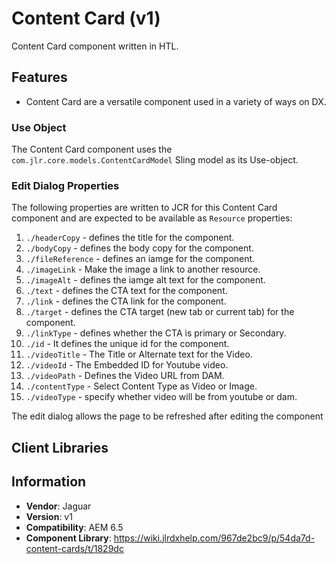 <!-- Jaguar Component -->
Content Card (v1)
====
Content Card component written in HTL.

## Features

* Content Card are a versatile component used in a variety of ways on DX.

### Use Object
The Content Card component uses the `com.jlr.core.models.ContentCardModel` Sling model as its Use-object.

### Edit Dialog Properties
The following properties are written to JCR for this Content Card component and are expected to be available as `Resource` properties:

1. `./headerCopy` - defines the title for the component.
2. `./bodyCopy` - defines the body copy for the component.
3. `./fileReference` - defines an iamge for the component.
4. `./imageLink` - Make the image a link to another resource.
5. `./imageAlt` - defines the iamge alt text for the component.
6. `./text` - defines the CTA text for the component.
7. `./link` - defines the CTA link for the component.
8. `./target` - defines the CTA target (new tab or current tab) for the component.
9. `./linkType` - defines whether the CTA is primary or Secondary.
10. `./id` - It defines the unique id for the component.
11. `./videoTitle` - The Title or Alternate text for the Video.
12. `./videoId` - The Embedded ID for Youtube video.
13. `./videoPath` - Defines the Video URL from DAM.
14. `./contentType` -  Select Content Type as Video or Image.
15. `./videoType` - specify whether video will be from youtube or dam.

The edit dialog allows the page to be refreshed after editing the component

## Client Libraries


## Information
* **Vendor**: Jaguar
* **Version**: v1
* **Compatibility**: AEM 6.5
* **Component Library**: https://wiki.jlrdxhelp.com/967de2bc9/p/54da7d-content-cards/t/1829dc

